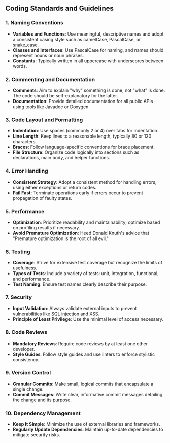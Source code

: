 ## Coding Standards and Guidelines

### 1. Naming Conventions
- **Variables and Functions**: Use meaningful, descriptive names and adopt a consistent casing style such as camelCase, PascalCase, or snake_case.
- **Classes and Interfaces**: Use PascalCase for naming, and names should represent nouns or noun phrases.
- **Constants**: Typically written in all uppercase with underscores between words.

### 2. Commenting and Documentation
- **Comments**: Aim to explain "why" something is done, not "what" is done. The code should be self-explanatory for the latter.
- **Documentation**: Provide detailed documentation for all public APIs using tools like Javadoc or Doxygen.

### 3. Code Layout and Formatting
- **Indentation**: Use spaces (commonly 2 or 4) over tabs for indentation.
- **Line Length**: Keep lines to a reasonable length, typically 80 or 120 characters.
- **Braces**: Follow language-specific conventions for brace placement.
- **File Structure**: Organize code logically into sections such as declarations, main body, and helper functions.

### 4. Error Handling
- **Consistent Strategy**: Adopt a consistent method for handling errors, using either exceptions or return codes.
- **Fail Fast**: Terminate operations early if errors occur to prevent propagation of faulty states.

### 5. Performance
- **Optimization**: Prioritize readability and maintainability; optimize based on profiling results if necessary.
- **Avoid Premature Optimization**: Heed Donald Knuth's advice that "Premature optimization is the root of all evil."

### 6. Testing
- **Coverage**: Strive for extensive test coverage but recognize the limits of usefulness.
- **Types of Tests**: Include a variety of tests: unit, integration, functional, and performance.
- **Test Naming**: Ensure test names clearly describe their purpose.

### 7. Security
- **Input Validation**: Always validate external inputs to prevent vulnerabilities like SQL injection and XSS.
- **Principle of Least Privilege**: Use the minimal level of access necessary.

### 8. Code Reviews
- **Mandatory Reviews**: Require code reviews by at least one other developer.
- **Style Guides**: Follow style guides and use linters to enforce stylistic consistency.

### 9. Version Control
- **Granular Commits**: Make small, logical commits that encapsulate a single change.
- **Commit Messages**: Write clear, informative commit messages detailing the change and its purpose.

### 10. Dependency Management
- **Keep It Simple**: Minimize the use of external libraries and frameworks.
- **Regularly Update Dependencies**: Maintain up-to-date dependencies to mitigate security risks.
